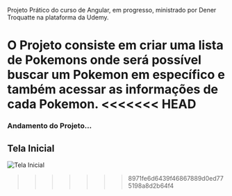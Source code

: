Projeto Prático do curso de Angular, em progresso, ministrado por Dener Troquatte na plataforma da Udemy.

O Projeto consiste em criar uma lista de Pokemons onde será possível buscar um Pokemon em específico e também acessar as informações de cada Pokemon.
<<<<<<< HEAD
=======

<h3>Andamento do Projeto...</h3>

<h2>Tela Inicial</h2>

![Tela Inicial](https://user-images.githubusercontent.com/86797383/189014652-79f2b654-d40a-44b7-b4c5-d54a1b3f3fc9.jpg)

>>>>>>> 8971fe6d6439f46867889d0ed775198a8d2b64f4
